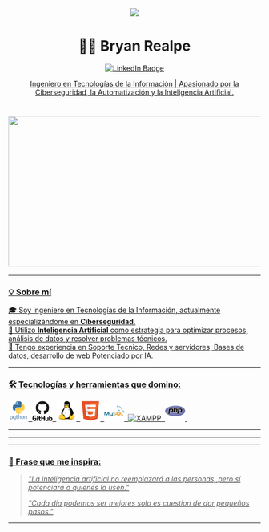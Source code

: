 <div id="header" align="center">
  <img src="https://media.giphy.com/media/xBTSwCTFkgfcdTjHMz/giphy.gif" width="100"/>

</div>

<h1 align="center">👨‍💻 Bryan Realpe</h1> 


<div id="badges" align="center">
    <a href="https://www.linkedin.com/in/bryan-realpe-b13897330/?trk=opento_sprofile_details">
      <img src="https://img.shields.io/badge/LinkedIn-blue?style=for-the-badge&logo=linkedin&logoColor=white" alt="LinkedIn Badge"/>
    </div>
<p align="center">
  Ingeniero en Tecnologías de la Información | Apasionado por la Ciberseguridad, la Automatización y la Inteligencia Artificial.
</p>
<h1>
 
  </h1>
  <div align="center">
    <img src="https://media.giphy.com/media/dWesBcTLavkZuG35MI/giphy.gif" width="600" height="300"/>
  </div>
  

---

### 💡 Sobre mí

🎓 Soy ingeniero en Tecnologías de la Información, actualmente especializándome en **Ciberseguridad**.  
🧠 Utilizo **Inteligencia Artificial** como estrategia para optimizar procesos, análisis de datos y resolver problemas técnicos.  
🔧 Tengo experiencia en Soporte Tecnico, Redes y servidores, Bases de datos, desarrollo de web Potenciado por IA.

---

### 🛠️ Tecnologías y herramientas que domino:
<div>
    <img src="https://github.com/devicons/devicon/blob/master/icons/python/python-original-wordmark.svg" title="Python" alt="Python" width="40" height="40"/>&nbsp;
    <img src="https://github.com/devicons/devicon/blob/master/icons/github/github-original-wordmark.svg" title="GitHub" alt="GitHub" width="40" height="40"/>&nbsp;
    <img src="https://github.com/devicons/devicon/blob/master/icons/linux/linux-original.svg" title="Linux" alt="Linux" width="40" height="40"/>&nbsp;
    <img src="https://github.com/devicons/devicon/blob/master/icons/html5/html5-original.svg" title="HTML5" alt="HTML" width="40" height="40"/>&nbsp;
    <img src="https://github.com/devicons/devicon/blob/master/icons/mysql/mysql-original-wordmark.svg" title="MySQL"  alt="MySQL" width="40" height="40"/>&nbsp;
<img src="https://www.apachefriends.org/images/xampp-logo-ac950edf.svg" title="XAMPP" alt="XAMPP" width="40" height="40"/>&nbsp;
<img src="https://github.com/devicons/devicon/blob/master/icons/php/php-original.svg" title="PHP" alt="PHP" width="40" height="40"/>&nbsp;


  ---

                    

---


---

### 🚀 Frase que me inspira:

> *"La inteligencia artificial no reemplazará a las personas, pero sí potenciará a quienes la usen."*
> 
> *"Cada dia podemos ser mejores solo es cuestion de dar pequeños pasos."*

---

